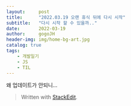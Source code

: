 ```yaml
---
layout:     post
title:      "2022.03.19 오랜 휴식 뒤에 다시 시작"
subtitle:   "다시 시작 할 수 있을까.."
date:       2022-03-19
author:     gogoJH
header-img: img/home-bg-art.jpg
catalog: true
tags:
    - 개발일기
    - JS
    - TIL
---
```

왜 업데이트가 안되니...

> Written with [StackEdit](https://stackedit.io/).
<!--stackedit_data:
eyJoaXN0b3J5IjpbMTcxNjMwMDMxOV19
-->